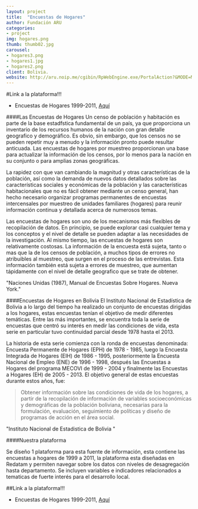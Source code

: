 ```yaml
---
layout: project
title:  "Encuestas de Hogares"
author: Fundación ARU
categories:
- project
img: hogares.png
thumb: thumb02.jpg
carousel:
- hogares3.png
- hogares1.jpg
- hogares2.png
client: Bolivia.
website: http://aru.noip.me/cgibin/RpWebEngine.exe/PortalAction?&MODE=MAIN&BASE=EH&MAIN=WebServerMain.inl
---
```

#Link a la plataforma!!!

* Encuestas de Hogares 1999-2011, [Aquí](http://aru.noip.me/cgibin/RpWebEngine.exe/PortalAction?&MODE=MAIN&BASE=EH&MAIN=WebServerMain.inl)

####Las Encuestas de Hogares
Un censo de población y habitación es parte de la base estadfstica fundamental de un país, ya que proporciona
un inventario de los recursos humanos de la nación con gran detalle geografico y demográfico. Es obvio, sin embargo, que los censos no se pueden repetir muy a menudo y la información pronto puede resultar anticuada. Las encuestas de hogares por muestreo proporcionan una base para actualizar la información de los censos, por lo menos para la nación en su conjunto o para amplias zonas geográficas. 

La rapidez con que van cambiando la magnitud y otras características de la población, así como la demanda de nuevos datos detallados sobre las características sociales y económicas de la población y las características habitacionales que no es fácil obtener mediante un censo general, han hecho necesario organizar programas permanentes de encuestas intercensales por muestreo de unidades familiares (hogares) para reunir información continua y detallada acerca de numerosos temas.

Las encuestas de hogares son uno de los mecanismos más flexibles de recopilación de datos. En principio, se puede explorar casi cualquier tema y los conceptos y el nivel de detalle se pueden adaptar a las necesidades de la investigación. Al mismo tiempo, las encuestas de hogares son relativamente costosas. La información de la encuesta está sujeta, tanto o mas que la de los censos de población, a muchos tipos de errores no atribuibles al muestreo, que surgen en el proceso de las entrevistas. Esta información también está sujeta a errores de muestreo, que aumentan tápidamente con el nivel de detalle geografico que se trate de obtener.

"Naciones Unidas (1987), Manual de Encuestas Sobre Hogares. Nueva York."

####Encuestas de Hogares en Bolivia
El Instituto Nacional de Estadística de Bolivia a lo largo del tiempo ha realizado un conjunto de encuestas dirigidas a los hogares, estas encuestas tenían el objetivo de medir diferentes temáticas. Entre las más importantes, se encuentra toda la serie de encuestas que centró su interés en medir las condiciones de vida, esta serie en particular tuvo continuidad parcial desde 1978 hasta el 2013.

La historia de esta serie comienza con la ronda de encuestas denominada: Encuesta Permanente de Hogares (EPH) de 1978 - 1985, luego la Encuesta Integrada de Hogares (EIH) de 1986 - 1995, posteriormente la Encuesta Nacional de Empleo (ENE) de 1996 - 1998, después las Encuestas a Hogares del programa MECOVI de 1999 - 2004 y finalmente las Encuestas a Hogares (EH) de 2005 - 2013. El objetivo general de estas encuestas durante estos años, fue:

>Obtener información sobre las condiciones de vida de los hogares, a partir
de la recopilación de información de variables socioeconómicas y demográficas de la población boliviana, necesarias para la formulación, evaluación,
seguimiento de políticas y diseño de programas de acción en el área social.

"Instituto Nacional de Estadistica de Bolivia "

####Nuestra plataforma

Se diseño 1 plataforma para esta fuente de información, esta contiene las encuestas a hogares de 1999 a 2011, la plataforma esta diseñadas en Redatam y permiten navegar sobre los datos con niveles de desagregación hasta departamento. Se incluyen variables e indicadores relacionados a tematicas de fuerte interés para el desarrollo local. 

##Link a la plataforma!!!

* Encuestas de Hogares 1999-2011, [Aquí](http://aru.noip.me/cgibin/RpWebEngine.exe/PortalAction?&MODE=MAIN&BASE=EH&MAIN=WebServerMain.inl)
